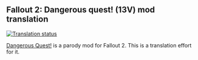 ## Fallout 2: Dangerous quest! (13V) mod translation

<a href="https://tra.bgforge.net/engage/fallout-2-dangerous-quest/ru/?utm_source=widget">
<img  src="https://tra.bgforge.net/widgets/fallout-2-dangerous-quest/ru/svg-badge.svg" alt="Translation status" />
</a>

[Dangerous Quest!](http://www.nuclear-city.com/index.php/topic/738-dangerous-quest/) is a parody mod for Fallout 2. This is a translation effort for it.
